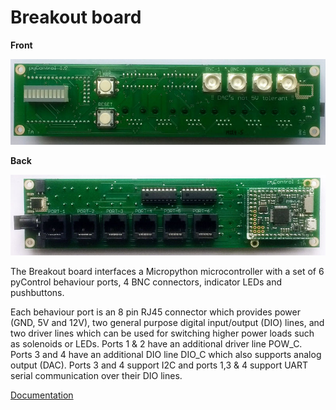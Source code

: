 # Breakout board

**Front**

![front_photo](photo_front.jpg)

**Back**

![front_photo](photo_back.jpg)



The Breakout board interfaces a Micropython microcontroller with a set of 6 pyControl behaviour ports, 4 BNC connectors, indicator LEDs and pushbuttons.

Each behaviour port is an 8 pin RJ45 connector which provides power (GND, 5V and 12V), two general purpose digital input/output (DIO) lines, and two driver lines which can be used for switching higher power loads such as solenoids or LEDs.   Ports 1 & 2 have an additional driver line POW_C. Ports 3 and 4 have an additional DIO line DIO_C which also supports analog output (DAC). Ports 3 and 4 support I2C and ports 1,3 & 4 support UART serial communication over their DIO lines.

[Documentation](https://pycontrol.readthedocs.io/en/latest/user-guide/hardware/#breakout-boards)

